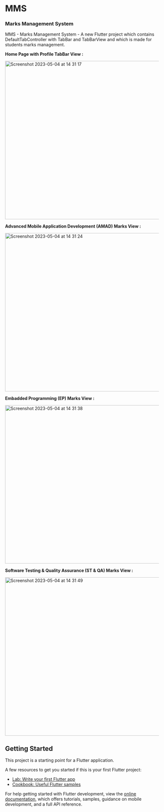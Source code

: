 # MMS
### Marks Management System

MMS - Marks  Management System - A new Flutter project which contains DefaultTabController with TabBar and TabBarView and which is made for students marks management.

**Home Page with Profile TabBar View :**

<img width="519" alt="Screenshot 2023-05-04 at 14 31 17" src="https://user-images.githubusercontent.com/95628601/236166695-e0c635cf-5d30-4bc3-9239-a8bea2956a48.png">


**Advanced Mobile Application Development (AMAD) Marks View :**

<img width="519" alt="Screenshot 2023-05-04 at 14 31 24" src="https://user-images.githubusercontent.com/95628601/236166895-f8c8a9f3-8d83-44a7-84a5-4711ecbd191a.png">


**Embadded Programming (EP) Marks View :**

<img width="519" alt="Screenshot 2023-05-04 at 14 31 38" src="https://user-images.githubusercontent.com/95628601/236167031-f3bdba9a-06a7-4c9a-8672-2b2c11f3daee.png">


**Software Testing & Quality Assurance (ST & QA) Marks View :**

<img width="519" alt="Screenshot 2023-05-04 at 14 31 49" src="https://user-images.githubusercontent.com/95628601/236167222-afeacbb6-3ff4-47b8-8a51-e3e75c78a9b5.png">




## Getting Started

This project is a starting point for a Flutter application.

A few resources to get you started if this is your first Flutter project:

- [Lab: Write your first Flutter app](https://docs.flutter.dev/get-started/codelab)
- [Cookbook: Useful Flutter samples](https://docs.flutter.dev/cookbook)

For help getting started with Flutter development, view the
[online documentation](https://docs.flutter.dev/), which offers tutorials,
samples, guidance on mobile development, and a full API reference.
